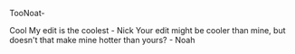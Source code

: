TooNoat-

Cool
My edit is the coolest - Nick
Your edit might be cooler than mine, but doesn't that make mine hotter than yours? - Noah
